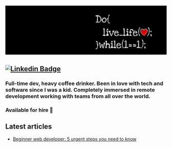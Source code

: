 

![banner](41993.jpg)

## [![Linkedin Badge](https://img.shields.io/badge/-meltrust-blue?style=flat-square&logo=Linkedin&logoColor=white&link=https://www.linkedin.com/in/meltrust/)](https://www.linkedin.com/in/meltrust/) 
### Full-time dev, heavy coffee drinker. Been in love with tech and software since I was a kid.  Completely immersed in remote development working with teams from all over the world. 
### Available for hire :seedling: 

## Latest articles
<!-- BLOG-POST-LIST:START -->
- [Beginner web developer: 5 urgent steps you need to know](https://meltrust.medium.com/beginner-web-developer-5-urgent-steps-you-need-to-know-a44f0b7a37a)
<!-- BLOG-POST-LIST:END -->

<!--
**Meltrust/Meltrust** is a ✨ _special_ ✨ repository because its `README.md` (this file) appears on your GitHub profile.

Here are some ideas to get you started:

- 🔭 I’m currently working on ...
- 🌱 I’m currently learning ...
- 👯 I’m looking to collaborate on ...
- 🤔 I’m looking for help with ...
- 💬 Ask me about ...
- 📫 How to reach me: ...
- 😄 Pronouns: ...
- ⚡ Fun fact: ...
-->
